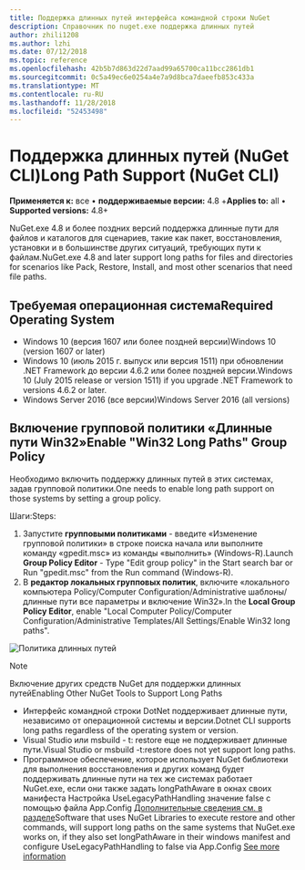 ```yaml
---
title: Поддержка длинных путей интерфейса командной строки NuGet
description: Справочник по nuget.exe поддержка длинных путей
author: zhili1208
ms.author: lzhi
ms.date: 07/12/2018
ms.topic: reference
ms.openlocfilehash: 42b5b7d863d22d7aad99a65700ca11bcc2861db1
ms.sourcegitcommit: 0c5a49ec6e0254a4e7a9d8bca7daeefb853c433a
ms.translationtype: MT
ms.contentlocale: ru-RU
ms.lasthandoff: 11/28/2018
ms.locfileid: "52453498"
---
```

# <a name="long-path-support-nuget-cli"></a><span data-ttu-id="87c35-103">Поддержка длинных путей (NuGet CLI)</span><span class="sxs-lookup"><span data-stu-id="87c35-103">Long Path Support (NuGet CLI)</span></span>

<span data-ttu-id="87c35-104">**Применяется к:** все &bullet; **поддерживаемые версии:** 4.8 +</span><span class="sxs-lookup"><span data-stu-id="87c35-104">**Applies to:** all &bullet; **Supported versions:** 4.8+</span></span>

<span data-ttu-id="87c35-105">NuGet.exe 4.8 и более поздних версий поддержка длинные пути для файлов и каталогов для сценариев, такие как пакет, восстановления, установки и в большинстве других ситуаций, требующих пути к файлам.</span><span class="sxs-lookup"><span data-stu-id="87c35-105">NuGet.exe 4.8 and later support long paths for files and directories for scenarios like Pack, Restore, Install, and most other scenarios that need file paths.</span></span>

## <a name="required-operating-system"></a><span data-ttu-id="87c35-106">Требуемая операционная система</span><span class="sxs-lookup"><span data-stu-id="87c35-106">Required Operating System</span></span>

-   <span data-ttu-id="87c35-107">Windows 10 (версия 1607 или более поздней версии)</span><span class="sxs-lookup"><span data-stu-id="87c35-107">Windows 10 (version 1607 or later)</span></span>
-   <span data-ttu-id="87c35-108">Windows 10 (июль 2015 г. выпуск или версия 1511) при обновлении .NET Framework до версии 4.6.2 или более поздней версии.</span><span class="sxs-lookup"><span data-stu-id="87c35-108">Windows 10 (July 2015 release or version 1511) if you upgrade .NET Framework to versions 4.6.2 or later.</span></span>
-   <span data-ttu-id="87c35-109">Windows Server 2016 (все версии)</span><span class="sxs-lookup"><span data-stu-id="87c35-109">Windows Server 2016 (all versions)</span></span>

## <a name="enable-win32-long-paths-group-policy"></a><span data-ttu-id="87c35-110">Включение групповой политики «Длинные пути Win32»</span><span class="sxs-lookup"><span data-stu-id="87c35-110">Enable "Win32 Long Paths" Group Policy</span></span>

<span data-ttu-id="87c35-111">Необходимо включить поддержку длинных путей в этих системах, задав групповой политики.</span><span class="sxs-lookup"><span data-stu-id="87c35-111">One needs to enable long path support on those systems by setting a group policy.</span></span>

<span data-ttu-id="87c35-112">Шаги:</span><span class="sxs-lookup"><span data-stu-id="87c35-112">Steps:</span></span>
1. <span data-ttu-id="87c35-113">Запустите **групповыми политиками** - введите «Изменение групповой политики» в строке поиска начала или выполните команду «gpedit.msc» из команды «выполнить» (Windows-R).</span><span class="sxs-lookup"><span data-stu-id="87c35-113">Launch **Group Policy Editor** - Type "Edit group policy" in the Start search bar or Run "gpedit.msc" from the Run command (Windows-R).</span></span>
2. <span data-ttu-id="87c35-114">В **редактор локальных групповых политик**, включите «локального компьютера Policy/Computer Configuration/Administrative шаблоны/длинные пути все параметры и включение Win32».</span><span class="sxs-lookup"><span data-stu-id="87c35-114">In the **Local Group Policy Editor**, enable "Local Computer Policy/Computer Configuration/Administrative Templates/All Settings/Enable Win32 long paths".</span></span>

![Политика длинных путей](media/LongPathPolicy.png)


> [!Note]
> <span data-ttu-id="87c35-116">Включение других средств NuGet для поддержки длинных путей</span><span class="sxs-lookup"><span data-stu-id="87c35-116">Enabling Other NuGet Tools to Support Long Paths</span></span>
>
> -   <span data-ttu-id="87c35-117">Интерфейс командной строки DotNet поддерживает длинные пути, независимо от операционной системы и версии.</span><span class="sxs-lookup"><span data-stu-id="87c35-117">Dotnet CLI supports long paths regardless of the operating system or version.</span></span>
> -   <span data-ttu-id="87c35-118">Visual Studio или msbuild - t: restore еще не поддерживает длинные пути.</span><span class="sxs-lookup"><span data-stu-id="87c35-118">Visual Studio or msbuild -t:restore does not yet support long paths.</span></span>
> -   <span data-ttu-id="87c35-119">Программное обеспечение, которое использует NuGet библиотеки для выполнения восстановления и других команд будет поддерживать длинные пути на тех же системах работает NuGet.exe, если они также задать longPathAware в окнах своих манифеста Настройка UseLegacyPathHandling значение false с помощью файла App.Config [ Дополнительные сведения см. в разделе](https://blogs.msdn.microsoft.com/jeremykuhne/2016/07/30/net-4-6-2-and-long-paths-on-windows-10/)</span><span class="sxs-lookup"><span data-stu-id="87c35-119">Software that uses NuGet Libraries to execute restore and other commands, will support long paths on the same systems that NuGet.exe works on, if they also set longPathAware in their windows manifest and configure UseLegacyPathHandling to false via App.Config [See more information](https://blogs.msdn.microsoft.com/jeremykuhne/2016/07/30/net-4-6-2-and-long-paths-on-windows-10/)</span></span>

